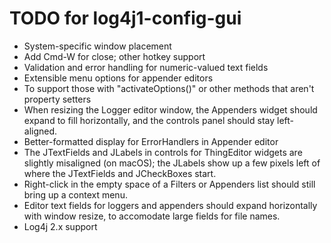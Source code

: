 TODO for log4j1-config-gui
=============================

* System-specific window placement
* Add Cmd-W for close; other hotkey support
* Validation and error handling for numeric-valued text fields
* Extensible menu options for appender editors
 * To support those with "activateOptions()" or other methods that aren't property setters
* When resizing the Logger editor window, the Appenders widget should expand to fill horizontally, and the controls panel should stay left-aligned.
* Better-formatted display for ErrorHandlers in Appender editor
* The JTextFields and JLabels in controls for ThingEditor widgets are slightly misaligned (on macOS); the JLabels show up a few pixels left of where the JTextFields and JCheckBoxes start.
* Right-click in the empty space of a Filters or Appenders list should still bring up a context menu.
* Editor text fields for loggers and appenders should expand horizontally with window resize, to accomodate large fields for file names.
* Log4j 2.x support
